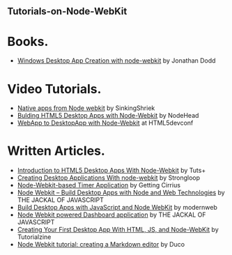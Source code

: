 ## Tutorials-on-Node-WebKit

# Books.
* [Windows Desktop App Creation with node-webkit](http://www.amazon.in/Windows-Desktop-App-Creation-node-webkit-ebook/dp/B00EEYFFVC) by Jonathan Dodd

# Video Tutorials.
* [Native apps from Node webkit](https://www.youtube.com/watch?v=IhcUWEN6uTY) by SinkingShriek
* [Bulding HTML5 Desktop Apps with Node-Webkit](https://www.youtube.com/playlist?list=PLkyEadCJGLm0-yn8wi-a5n8H7lKll23t9) by NodeHead
* [WebApp to DesktopApp with Node-Webkit](https://www.youtube.com/watch?v=d2tYH7vXMUM) at HTML5devconf

# Written Articles.
* [Introduction to HTML5 Desktop Apps With Node-Webkit](http://code.tutsplus.com/tutorials/introduction-to-html5-desktop-apps-with-node-webkit--net-36296) by Tuts+
* [Creating Desktop Applications With node-webkit](http://strongloop.com/strongblog/creating-desktop-applications-with-node-webkit/) by Strongloop
* [Node-Webkit-based Timer Application](http://www.gettingcirrius.com/2013/10/node-webkit-based-timer-application.html) by Getting Cirrius
* [Node Webkit – Build Desktop Apps with Node and Web Technologies](http://thejackalofjavascript.com/getting-started-with-node-webkit-apps/) by THE JACKAL OF JAVASCRIPT
* [Build Desktop Apps with JavaScript and Node WebKit](http://modernweb.com/2014/02/10/build-desktop-apps-with-javascript-and-node-webkit/) by modernweb
* [Node Webkit powered Dashboard application](http://thejackalofjavascript.com/node-webkit-powered-dashboard-app/) by THE JACKAL OF JAVASCRIPT
* [Creating Your First Desktop App With HTML, JS, and Node-WebKit](http://tutorialzine.com/2015/01/your-first-node-webkit-app/) by Tutorialzine
* [Node Webkit tutorial: creating a Markdown editor](http://duco.cc/node-webkit-tutorial-creating-a-markdown-editor/) by Duco